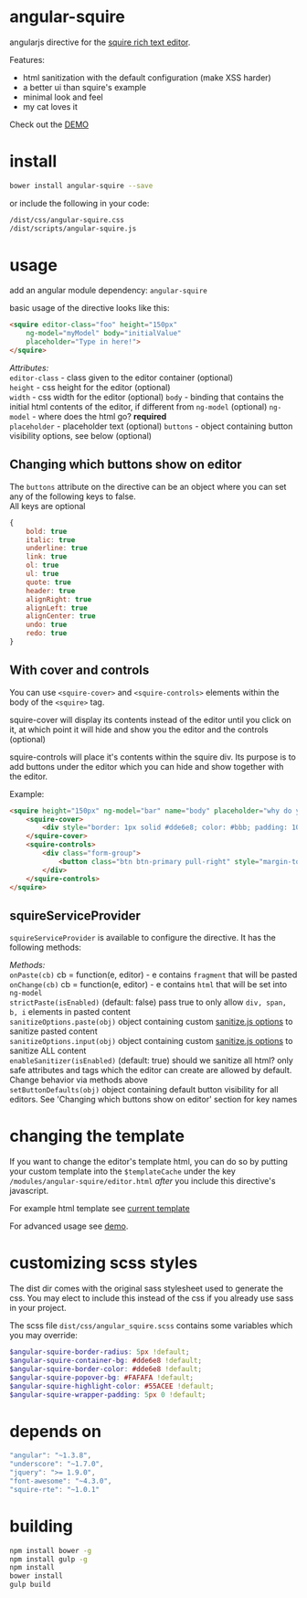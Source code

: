 # angular-squire
angularjs directive for the [squire rich text editor](https://github.com/neilj/Squire). 

Features:
- html sanitization with the default configuration (make XSS harder)
- a better ui than squire's example 
- minimal look and feel
- my cat loves it

Check out the [DEMO](http://hourlynerd.github.io/angular-squire/)

# install

```bash
bower install angular-squire --save
```

or include the following in your code:

```bash
/dist/css/angular-squire.css
/dist/scripts/angular-squire.js
```

# usage

add an angular module dependency: `angular-squire`

basic usage of the directive looks like this:  
```html
<squire editor-class="foo" height="150px"
    ng-model="myModel" body="initialValue"
    placeholder="Type in here!">
</squire>
```

*Attributes:*  
`editor-class` - class given to the editor container (optional)  
`height` - css height for the editor (optional)  
`width` - css width for the editor (optional)
`body` - binding that contains the initial html contents of the editor, if different from `ng-model` (optional)
`ng-model` - where does the html go? **required**  
`placeholder` - placeholder text (optional) 
`buttons` - object containing button visibility options, see below (optional) 

## Changing which buttons show on editor

The `buttons` attribute on the directive can be an object where you can set any of the following keys to false.  
All keys are optional

```js
{
    bold: true
    italic: true
    underline: true
    link: true
    ol: true
    ul: true
    quote: true
    header: true
    alignRight: true
    alignLeft: true
    alignCenter: true
    undo: true
    redo: true
}
```

## With cover and controls
You can use `<squire-cover>` and `<squire-controls>` elements within the body of the `<squire>` tag.

squire-cover will display its contents instead of the editor until you click on it, at which point it will hide
and show you the editor and the controls (optional)


squire-controls will place it's contents within the squire div. Its purpose is to add buttons under the editor which
 you can hide and show together with the editor.

 Example:
 ```html
 <squire height="150px" ng-model="bar" name="body" placeholder="why do you like cats?" required>
     <squire-cover>
         <div style="border: 1px solid #dde6e8; color: #bbb; padding: 10px; cursor: pointer;">Click if you like cats</div>
     </squire-cover>
     <squire-controls>
         <div class="form-group">
             <button class="btn btn-primary pull-right" style="margin-top: 10px;" type="button">Meow</button>
         </div>
     </squire-controls>
 </squire>
```
## squireServiceProvider
`squireServiceProvider` is available to configure the directive. It has the following methods:  

*Methods:*  
`onPaste(cb)` cb = function(e, editor) - e contains `fragment` that will be pasted   
`onChange(cb)` cb = function(e, editor) - e contains `html` that will be set into `ng-model`  
`strictPaste(isEnabled)` (default: false) pass true to only allow `div, span, b, i` elements in pasted content  
`sanitizeOptions.paste(obj)` object containing custom [sanitize.js options](https://github.com/gbirke/Sanitize.js#configuration-object-parameters) to sanitize pasted content  
`sanitizeOptions.input(obj)` object containing custom [sanitize.js options](https://github.com/gbirke/Sanitize.js#configuration-object-parameters) to sanitize ALL content  
`enableSanitizer(isEnabled)` (default: true) should we sanitize all html? only safe attributes and tags which the editor can create are allowed by default. Change behavior via methods above  
`setButtonDefaults(obj)` object containing default button visibility for all editors. See 'Changing which buttons show on editor' section for key names

 
# changing the template

If you want to change the editor's template html, you can do so by putting your custom template into
the `$templateCache` under the key `/modules/angular-squire/editor.html` *after* you include this
directive's javascript.

For example html template see [current template](https://raw.githubusercontent.com/HourlyNerd/angular-squire/master/app/modules/angular-squire/editor.html)


For advanced usage see [demo](http://hourlynerd.github.io/angular-squire/).

# customizing scss styles

The dist dir comes with the original sass stylesheet used to generate the css.
You may elect to include this instead of the css if you already use sass in your project.

The scss file `dist/css/angular_squire.scss` contains some variables which you may override:

```scss
$angular-squire-border-radius: 5px !default;
$angular-squire-container-bg: #dde6e8 !default;
$angular-squire-border-color: #dde6e8 !default;
$angular-squire-popover-bg: #FAFAFA !default;
$angular-squire-highlight-color: #55ACEE !default;
$angular-squire-wrapper-padding: 5px 0 !default;
```

# depends on

```js
"angular": "~1.3.8",
"underscore": "~1.7.0",
"jquery": ">= 1.9.0",
"font-awesome": "~4.3.0",
"squire-rte": "~1.0.1"
```

# building

```bash
npm install bower -g
npm install gulp -g
npm install
bower install
gulp build
```
